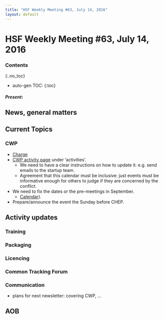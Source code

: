 ```yaml
---
title: "HSF Weekly Meeting #63, July 14, 2016"
layout: default
---
```


# HSF Weekly Meeting #63, July 14, 2016

### Contents
{:.no_toc}

* auto-gen TOC:
{:toc}


#### *Present*: 

## News, general matters


## Current Topics

### CWP

-   [Charge](http://hepsoftwarefoundation.org/assets/CWP-Charge-HSF.pdf)
-   [CWP activity page](http://hepsoftwarefoundation.org/workinggroups/2016/07/06/communitywhitepaper.html) under ‘activities’.
    -   We need to have a clear instructions on how to update it: e.g. send emails to the startup team.
    -   Agreement that this calendar must be inclusive: just events must be informative enough for others to judge if they are concerned by the conflict.
-   We need to fix the dates or the pre-meetings in September.
    -   [Calendar](https://calendar.google.com/calendar/embed?src=e4v33e1a1drbncdle1n03ahpcs%40group.calendar.google.com&ctz=Europe/Amsterdam)).
-   Prepare/announce the event the Sunday before CHEP.

## Activity updates

### Training


### Packaging


### Licencing


### Common Tracking Forum

### Communication

- plans for next newsletter: covering CWP, ...

## AOB


